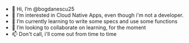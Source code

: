 - 👋 Hi, I’m @bogdanescu25
- 👀 I’m interested in Cloud Native Apps, even though i'm not a developer.
- 🌱 I’m currently learning to write some specs and use some functions
- 💞️ I’m looking to collaborate on learning, for the moment
- 📫 Don't call, i'll come out from time to time

<!---
bogdanescu25/bogdanescu25 is a ✨ special ✨ repository because its `README.md` (this file) appears on your GitHub profile.
You can click the Preview link to take a look at your changes.
--->

